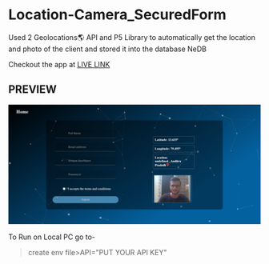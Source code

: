 # Location-Camera_SecuredForm

Used 2 Geolocations🌎 API and P5 Library to automatically get the location and photo of the client and stored it into the database NeDB

Checkout the app at [LIVE LINK](https://smartsurveyform.herokuapp.com/)

## PREVIEW

![APP PREVIEW](./demo.png)

To Run on Local PC go to- </br>
> create env file>API="PUT YOUR API KEY"
